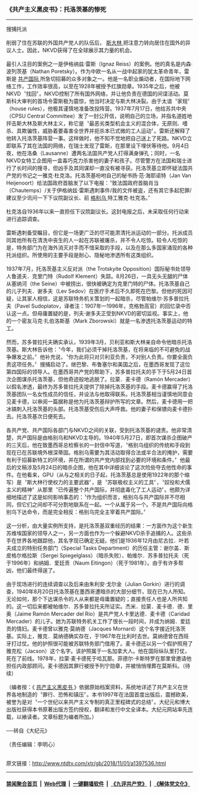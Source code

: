 ### 《共产主义黑皮书》：托洛茨基的惨死
------------------------

<div class="wysiwyg">
 搜捕托派
 <br/>
 <br/>
 削弱了住在苏联的外国共产党人的队伍后，
 <a href="http://www.ntdtv.com/xtr/gb/articlelistbytag_斯大林.html" target="_blank">
  斯大林
 </a>
 把注意力转向居住在国外的异议人士。因此，NKVD获得了在全球展示其力量的机会。
 <br/>
 <br/>
 最引人注目的案例之一是伊格纳兹‧雷斯（Ignaz Reiss）的案例。他的真名是内森‧波列茨基（Nathan Poretsky）。作为中欧一名从一战中起家的犹太革命青年，雷斯是
 <a href="http://www.ntdtv.com/xtr/gb/articlelistbytag_共产国际.html" target="_blank">
  共产国际
 </a>
 所急切招募的众多对象之一。他是一名职业煽动者，在国际地下网络工作，工作效率很高，以至在1928年被授予红旗勋章。1935年之后，他被NKVD〝找回〞。NKVD控制了所有国外网络，并让他负责在德国的间谍活动。莫斯科大审判的首场令雷斯极为震惊，他当时决定与斯大林决裂。由于太谙〝家规〞（house rules），他极其谨慎地准备改投阵营。1937年7月17日，他给苏共中央（CPSU Central Committee）发了一封公开信，说明自己的立场，并指名道姓地抨击斯大林及斯大林主义，称它是〝最恶劣类型机会主义的混合体，无原则、嗜杀、具欺骗性，威胁着要毒害全世界并扼杀本已式微的工人运动〞。雷斯还解释了他转入托洛茨基阵营一事。这样做时，他不知不觉地把自己送上了死路。NKVD立即联系了其在法国的网络，在瑞士发现了雷斯，在那里设下埋伏等待他。9月4日夜，他在洛桑（Lausanne）遭两名法国共产党人打得满身弹孔；同时，一名NKVD女特工企图用一盒毒巧克力杀害他的妻子和孩子。尽管警方在法国和瑞士进行了长时间的搜寻，但凶手及其同谋却一直没有被寻获。托洛茨基立即怀疑法国共产党的书记之一雅克‧杜克洛。托洛茨基吩咐自己的秘书扬‧范‧海耶诺特（Jan Van Heijenoort）给法国政府首脑发了以下电报：〝致法国政府首脑肖当（Chautemps）/关于伊格纳兹‧雷斯遇刺事件/我的文件被盗，还有其它多起犯罪/建议至少讯问一下下议院副议长、前
 <a href="http://www.ntdtv.com/xtr/gb/articlelistbytag_格别乌.html" target="_blank">
  格别乌
 </a>
 特工雅克‧杜克洛。〞
 <br/>
 <br/>
 杜克洛自1936年以来一直担任下议院副议长。这封电报之后，未采取任何行动来进行追踪调查。
 <br/>
 <br/>
 雷斯遇刺备受瞩目，但它是一场更广泛的尽可能肃清托派运动的一部分。托派成员同其他所有在清洗中丧生的人一起在苏联被屠杀，并不令人吃惊。较令人吃惊的是，特务部门为在海外消灭对手而不惜采取的手段，以及在那么多国家涌现的各种托派组织。所使用的主要手段是耐心、隐秘地渗透所有这类组织。
 <br/>
 <br/>
 1937年7月，托洛茨基主义反对派（the Trotskyite Opposition）国际秘书处领导人鲁道夫．克里门特（Rudolf Klement）失踪。8月26日，一具无头无腿的尸体从塞纳河（the Seine）中被捞出，很快被确定为克里门特的尸体。托洛茨基自己的儿子列夫．谢多夫（Lev Sedov）在医疗手术后不久即死在巴黎。但他的死因可疑，让其家人相信，这是苏联特务机关策划的一起暗杀，尽管帕维尔‧苏多普拉托夫（Pavel Sudoplatov，译者注：1907年—1996年，克格勃高官）的回忆录中否认这一点。但毋庸置疑的是，列夫‧谢多夫正受到NKVD的密切监视。事实上，他的一个密友马克‧扎伯洛斯基（Mark Zborowski）就是一名渗透托洛茨基运动的特工。
 <br/>
 <br/>
 然而，苏多普拉托夫确实承认，1939年3月，贝利亚和斯大林亲自命令他暗杀托洛茨基。斯大林告诉他：〝今年，我们必须干掉托洛茨基，在将来临的不可避免的战争爆发之前。〞他补充说，〝你为此将只对贝利亚负责，不对别人负责。你要全面负责这项任务。〞搜捕启动了。继巴黎、布鲁塞尔和美国之后，在墨西哥发现了这位第四国际的领导人。在墨西哥共产党的帮助下，苏多普拉托夫的手下于5月24日首次企图谋杀托洛茨基，但他奇迹般地逃脱了。拉蒙．麦卡德（Ramón Mercader）以假名渗透，最终为苏多普拉托夫提供了除掉托洛茨基的手段。麦卡德赢得了托洛茨基团队一名女性成员的信任，并设法与他取得联系。托洛茨基相当谨慎地同意会见麦卡德，以审阅一篇据称是他为托洛茨基辩护所写的文章。然后，麦卡德用一把冰镐刺入托洛茨基的头部。托洛茨基受伤后大声呼救。他的妻子和保镖向麦卡德扑去。托洛茨基次日便死去。
 <br/>
 <br/>
 各共产党、共产国际各部门与NKVD之间的关联，受到托洛茨基的谴责。他非常清楚，共产国际是由格别乌和NKVD主导的。1940年5月27日，即首次谋杀企图破产的三天后，他在致墨西哥总检察长的一封信中写道，〝格别乌组织的传统和手段到现在已在苏联境外根深蒂固。格别乌需要为其活动取得合法或半合法的掩护，需要有利于招募新特工的环境，并在所谓的共产党内部找到必要的环境和条件。〞他最后的文稿涉及5月24日的暗杀企图，他在其中详细谈论了这次险些夺去他性命的事件。在他看来，GPU（从与之相关的日子起，托洛茨基总是使用1922年的那个缩写）是〝斯大林行使权力的主要武器〞，是〝苏联极权主义的工具〞，〝奴役和犬儒主义的精神〞从那里〝已传遍整个共产国际，并彻底毒化了工人运动〞。他颇为详细地描述了这是如何影响事态的：〝作为组织而言，格别乌与共产国际并不尽相同，但它们之间却不可分割地联系在一起。一个从属于另一个。不是共产国际向格别乌下达命令，而是完全相反：格别乌完全主宰着共产国际。〞
 <br/>
 <br/>
 这一分析，由大量实例所支持，是托洛茨基双重经历的结果：一方面作为这个新生苏维埃国家的领导人之一，另一方面也作为一个躲避NKVD杀手追捕的人。这些杀手在世界各地跟踪他，其名字现已确定无疑。他们是1936年12月由尼古拉．叶若夫成立的特别任务部门（Special Tasks Department）的历任主管：谢尔盖．斯皮格尔格拉斯（Sergei Spiegelglass）（暗杀失败）、帕维尔．苏多普拉托夫（死于1996年）和纳姆．爱廷贡（Naum Eitingon）（死于1981年）。由于有许多帮凶，他们最终得逞了。
 <br/>
 <br/>
 由于现场进行的连续调查以及后来由朱利安‧戈尔金（Julian Gorkin）进行的调查，1940年8月20日托洛茨基在墨西哥遭暗杀的大部分细节，现在已为人所知。无论如何，那个下达谋杀令的人从来都是毋庸置疑的；直接责任人也是人所共知的。这一切后来都被帕维尔．苏多普拉托夫所证实。杰米．拉蒙．麦卡德．德．里奥（Jaime Ramón Mercader del Rio）是共产党人卡里达德．麦卡德（Caridad Mercader）的儿子。她为苏联特务机关工作了很长一段时间，并成为纳姆．爱廷贡的情妇。麦卡德曾以雅克‧莫纳德（Jacques Mornard）这个名字接近托洛茨基。实际上，雅克．莫纳德确实存在，于1967年在比利时去世。莫纳德曾在西班牙打过仗。他的护照很可能被苏联特务部门借用了。麦卡德还以另一个假护照用了雅克松（Jacson）这个名字。该护照属于一名加拿大人。他在国际纵队里打仗，死在了前线。1978年，拉蒙‧麦卡德死于哈瓦那。菲德尔‧卡斯特罗在那里曾邀请他担任内政部顾问。麦卡德因其罪行被授予列宁勋章，并被悄悄埋葬在莫斯科。（待续）
 <br/>
 <br/>
 （编者按：《
 <a href="http://www.ntdtv.com/xtr/gb/articlelistbytag_共产主义黑皮书.html" target="_blank">
  共产主义黑皮书
 </a>
 》依据原始档案资料，系统地详述了共产主义在世界各地制造的〝罪行、恐怖和镇压〞。本书1997年在法国首度出版后，震撼欧美，被誉为是对〝一个世纪以来共产主义专制的真正里程碑式的总结〞。大纪元和博大出版社获得本书原著出版方签约授权，翻译和发行中文全译本。大纪元网站率先连载，以飨读者。文章标题为编者所加。）
 <br/>
 <br/>
 ──转自《大纪元》
 <br/>
 <br/>
 （责任编辑：李明心）
</div>

<br/>原文链接：http://www.ntdtv.com/xtr/gb/2018/11/01/a1397536.html


------------------------
#### [禁闻聚合首页](https://github.com/gfw-breaker/banned-news/blob/master/README.md) &nbsp;|&nbsp; [Web代理](https://github.com/gfw-breaker/open-proxy/blob/master/README.md) &nbsp;|&nbsp; [一键翻墙软件](https://github.com/gfw-breaker/nogfw/blob/master/README.md) &nbsp;|&nbsp; [《九评共产党》](https://github.com/gfw-breaker/9ping.md/blob/master/README.md#九评之一评共产党是什么) &nbsp;|&nbsp; [《解体党文化》](https://github.com/gfw-breaker/jtdwh.md/blob/master/README.md#绪论)